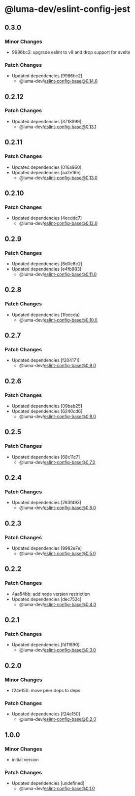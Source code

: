 # @luma-dev/eslint-config-jest

## 0.3.0

### Minor Changes

- 9986bc2: upgrade eslint to v8 and drop support for svelte

### Patch Changes

- Updated dependencies [9986bc2]
  - @luma-dev/eslint-config-base@0.14.0

## 0.2.12

### Patch Changes

- Updated dependencies [3718999]
  - @luma-dev/eslint-config-base@0.13.1

## 0.2.11

### Patch Changes

- Updated dependencies [016a960]
- Updated dependencies [aa2e16e]
  - @luma-dev/eslint-config-base@0.13.0

## 0.2.10

### Patch Changes

- Updated dependencies [4ecddc7]
  - @luma-dev/eslint-config-base@0.12.0

## 0.2.9

### Patch Changes

- Updated dependencies [6d0e6e2]
- Updated dependencies [e4fb983]
  - @luma-dev/eslint-config-base@0.11.0

## 0.2.8

### Patch Changes

- Updated dependencies [1feecda]
  - @luma-dev/eslint-config-base@0.10.0

## 0.2.7

### Patch Changes

- Updated dependencies [f204171]
  - @luma-dev/eslint-config-base@0.9.0

## 0.2.6

### Patch Changes

- Updated dependencies [09bab25]
- Updated dependencies [6240cd6]
  - @luma-dev/eslint-config-base@0.8.0

## 0.2.5

### Patch Changes

- Updated dependencies [68c11c7]
  - @luma-dev/eslint-config-base@0.7.0

## 0.2.4

### Patch Changes

- Updated dependencies [283f493]
  - @luma-dev/eslint-config-base@0.6.0

## 0.2.3

### Patch Changes

- Updated dependencies [9982e7e]
  - @luma-dev/eslint-config-base@0.5.0

## 0.2.2

### Patch Changes

- 4aa54bb: add node version restriction
- Updated dependencies [dec752c]
  - @luma-dev/eslint-config-base@0.4.0

## 0.2.1

### Patch Changes

- Updated dependencies [fd11690]
  - @luma-dev/eslint-config-base@0.3.0

## 0.2.0

### Minor Changes

- f24e150: move peer deps to deps

### Patch Changes

- Updated dependencies [f24e150]
  - @luma-dev/eslint-config-base@0.2.0

## 1.0.0

### Minor Changes

- initial version

### Patch Changes

- Updated dependencies [undefined]
  - @luma-dev/eslint-config-base@0.1.0
